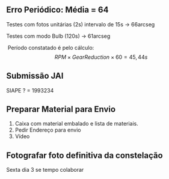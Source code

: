 ## Erro Periódico: Média = 64

Testes com fotos unitárias (2s) intervalo de 15s  &rarr; 66arcseg

Testes com modo Bulb (120s) &rarr; 61arcseg

​	Período constatado é pelo cálculo:
$$
RPM\times GearReduction\times60 = 45,44s
$$

## Submissão JAI 

SIAPE ? = 1993234

## Preparar Material para Envio

1. Caixa com material embalado e lista de materiais.
2. Pedir Endereço para envio
3. Vídeo

## Fotografar foto definitiva da constelação

Sexta dia 3 se tempo colaborar




